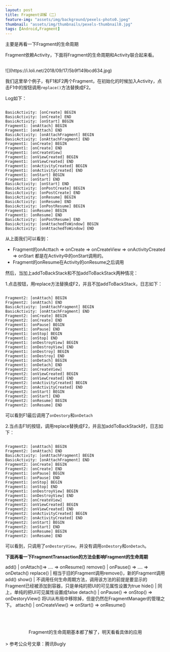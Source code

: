 ```yaml
---
layout: post
title: Fragment详解（二）
feature-img: "assets/img/background/pexels-photo0.jpeg"     
thumbnail: "assets/img/thumbnails/pexels-thumbnail0.jpg"
tags: [Android,Fragment]
---
```



主要是再看一下Fragment的生命周期
<br>

Fragment依赖Activity，下面将Fragment的生命周期和Activity联合起来看。

<br>
![](https://i.loli.net/2018/09/17/5b9f149bcd634.jpg)

<br>

我们这里举个例子，有F1和F2两个Fragment，在初始化的时候加入Activity，点击F1中的按钮调用`replace()`方法替换成F2。

Log如下：

```

BasicActivity: [onCreate] BEGIN
BasicActivity: [onCreate] END
BasicActivity: [onStart] BEGIN
Fragment1: [onAttach] BEGIN 
Fragment1: [onAttach] END
BasicActivity: [onAttachFragment] BEGIN
BasicActivity: [onAttachFragment] END
Fragment1: [onCreate] BEGIN
Fragment1: [onCreate] END
Fragment1: [onCreateView]
Fragment1: [onViewCreated] BEGIN
Fragment1: [onViewCreated] END
Fragment1: [onActivityCreated] BEGIN
Fragment1: [onActivityCreated] END
Fragment1: [onStart] BEGIN
Fragment1: [onStart] END
BasicActivity: [onStart] END
BasicActivity: [onPostCreate] BEGIN
BasicActivity: [onPostCreate] END
BasicActivity: [onResume] BEGIN
BasicActivity: [onResume] END
BasicActivity: [onPostResume] BEGIN
Fragment1: [onResume] BEGIN
Fragment1: [onResume] END
BasicActivity: [onPostResume] END
BasicActivity: [onAttachedToWindow] BEGIN
BasicActivity: [onAttachedToWindow] END

```

从上面我们可以看到：


* Fragment的onActtach => onCreate => onCreateView => onActivityCreated => onStart 都是在Activity中的onStart调用的。
* Fragment的onResume在Activity的onResume之后调用

然后，当加上addToBackStack和不加addToBackStack两种情况：

1.点击按钮，用replace方法替换成F2，并且不加addToBackStack，日志如下：


```

Fragment2: [onAttach] BEGIN
Fragment2: [onAttach] END
BasicActivity: [onAttachFragment] BEGIN
BasicActivity: [onAttachFragment] END
Fragment2: [onCreate] BEGIN
Fragment2: [onCreate] END
Fragment1: [onPause] BEGIN
Fragment1: [onPause] END
Fragment1: [onStop] BEGIN
Fragment1: [onStop] END
Fragment1: [onDestroyView] BEGIN
Fragment1: [onDestroyView] END
Fragment1: [onDestroy] BEGIN
Fragment1: [onDestroy] END
Fragment1: [onDetach] BEGIN
Fragment1: [onDetach] END
Fragment2: [onCreateView]
Fragment2: [onViewCreated] BEGIN
Fragment2: [onViewCreated] END
Fragment2: [onActivityCreated] BEGIN
Fragment2: [onActivityCreated] END
Fragment2: [onStart] BEGIN
Fragment2: [onStart] END
Fragment2: [onResume] BEGIN
Fragment2: [onResume] END

```
可以看到F1最后调用了`onDestory`和`onDetach`


2.当点击F1的按钮，调用replace替换成F2，并且加addToBackStack时，日志如下：


```

Fragment2: [onAttach] BEGIN
Fragment2: [onAttach] END
BasicActivity: [onAttachFragment] BEGIN
BasicActivity: [onAttachFragment] END
Fragment2: [onCreate] BEGIN
Fragment2: [onCreate] END
Fragment1: [onPause] BEGIN
Fragment1: [onPause] END
Fragment1: [onStop] BEGIN
Fragment1: [onStop] END
Fragment1: [onDestroyView] BEGIN
Fragment1: [onDestroyView] END
Fragment2: [onCreateView]
Fragment2: [onViewCreated] BEGIN
Fragment2: [onViewCreated] END
Fragment2: [onActivityCreated] BEGIN
Fragment2: [onActivityCreated] END
Fragment2: [onStart] BEGIN
Fragment2: [onStart] END
Fragment2: [onResume] BEGIN
Fragment2: [onResume] END

```

可以看到，只调用了`onDestoryView`，并没有调用`onDestory`和`onDetach`。


**下面再看一下FragmentTransaction的方法会影响Fragment的生命周期**


add() | onAttach()=> .... => onResume()
remove() | onPause() => .... => onDetach()
replace() | 相当于旧的Fragment调用remove()，新的Fragment调用add()
show() | 不调用任何生命周期方法，调用该方法的前提是要显示的Fragment已经被添加到容器，只是单纯的把UI的可见属性设置为true
hide() | 同上，单纯的把UI可见属性设置成false
detach() | onPause() => onStop() => onDestoryView() 将UI从布局中移除掉，但是仍然在FragmentManager的管理之下。
attach() | onCreateView() => onStart() => onResume()

<br>
<br>
<br>
<center> 
Fragment的生命周期基本都了解了，明天看看具体的应用
</center>


<br>
> 参考公众号文章：腾讯Bugly


